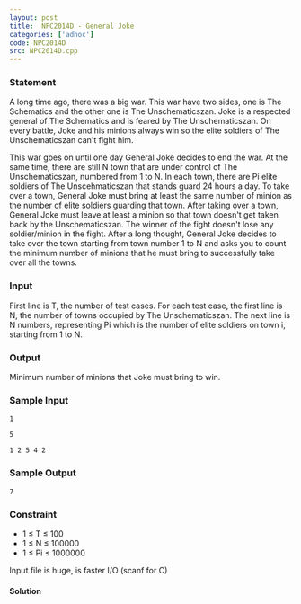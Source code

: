 ```yaml
---
layout: post
title:  NPC2014D - General Joke
categories: ['adhoc']
code: NPC2014D
src: NPC2014D.cpp
---
```


### **Statement**

A long time ago, there was a big war. This war have two sides, one is The
Schematics and the other one is The Unschematicszan. Joke is a respected
general of The Schematics and is feared by The Unschematicszan. On every
battle, Joke and his minions always win so the elite soldiers of The
Unschematicszan can't fight him.

This war goes on until one day General Joke decides to end the war. At the
same time, there are still N town that are under control of The
Unschematicszan, numbered from 1 to N. In each town, there are Pi elite
soldiers of The Unscehmaticszan that stands guard 24 hours a day. To take over
a town, General Joke must bring at least the same number of minion as the
number of elite soldiers guarding that town. After taking over a town, General
Joke must leave at least a minion so that town doesn't get taken back by the
Unschematicszan. The winner of the fight doesn't lose any soldier/minion in
the fight. After a long thought, General Joke decides to take over the town
starting from town number 1 to N and asks you to count the minimum number of
minions that he must bring to successfully take over all the towns.

### Input

First line is T, the number of test cases. For each test case, the first line
is N, the number of towns occupied by The Unschematicszan. The next line is N
numbers, representing Pi which is the number of elite soldiers on town i,
starting from 1 to N.

### Output

Minimum number of minions that Joke must bring to win.

### Sample Input

    
    
    1
    5
    1 2 5 4 2

### Sample Output

    
    
    7

### Constraint

  * 1 ≤ T ≤ 100
  * 1 ≤ N ≤ 100000
  * 1 ≤ Pi ≤ 1000000

Input file is huge, is faster I/O (scanf for C)



#### **Solution**




